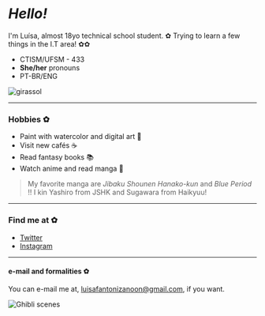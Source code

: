 # _Hello!_ 

I'm Luísa, almost 18yo technical school student. ✿
Trying to learn a few things in the I.T area! ✿✿

- CTISM/UFSM - 433
- **She/her** pronouns 
- PT-BR/ENG 

![girassol](https://64.media.tumblr.com/5e599f261b1c471bdbf57e52c0028678/tumblr_plfsfqo0Gk1rbud4zo1_500.gifv "girassol")

____
### Hobbies ✿

- Paint with watercolor and digital art 🎨 ️
- Visit new cafés ☕️
- Read fantasy books 📚
- Watch anime and read manga 🎥

> My favorite manga are _Jibaku Shounen Hanako-kun_ and _Blue Period_ !!
> I kin Yashiro from JSHK and Sugawara from Haikyuu!
____
### Find me at ✿

- [Twitter](https://twitter.com/fanonzee)
- [Instagram](https://www.instagram.com/luisafzn/)
____
#### e-mail and formalities ✿

You can e-mail me at, luisafantonizanoon@gmail.com, if you want.

![Ghibli scenes](https://64.media.tumblr.com/881e28482fb70cd831a829a0a6a7bfae/tumblr_n8vmjiOYxW1tgifizo2_500.gifv "scenes")

